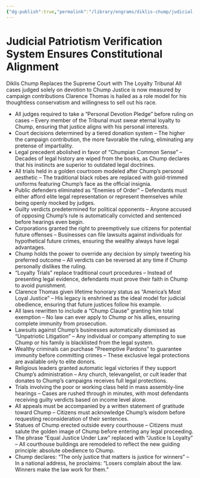```yaml
---
{"dg-publish":true,"permalink":"/library/engrams/diklis-chump/judicial-patriotism-verification-system-ensures-constitutional-alignment/","tags":["DC/Aristocracy","DC/AS6"]}
---
```


# Judicial Patriotism Verification System Ensures Constitutional Alignment
Diklis Chump Replaces the Supreme Court with The Loyalty Tribunal
All cases judged solely on devotion to Chump
Justice is now measured by campaign contributions
Clarence Thomas is hailed as a role model for his thoughtless conservatism and willingness to sell out his race.
- All judges required to take a “Personal Devotion Pledge” before ruling on cases – Every member of the Tribunal must swear eternal loyalty to Chump, ensuring that justice aligns with his personal interests.
- Court decisions determined by a tiered donation system – The higher the campaign contribution, the more favorable the ruling, eliminating any pretense of impartiality.
- Legal precedent abolished in favor of “Chumpian Common Sense” – Decades of legal history are wiped from the books, as Chump declares that his instincts are superior to outdated legal doctrines.
- All trials held in a golden courtroom modeled after Chump’s personal aesthetic – The traditional black robes are replaced with gold-trimmed uniforms featuring Chump’s face as the official insignia.
- Public defenders eliminated as “Enemies of Order” – Defendants must either afford elite legal representation or represent themselves while being openly mocked by judges.
- Guilty verdicts predetermined for political opponents – Anyone accused of opposing Chump’s rule is automatically convicted and sentenced before hearings even begin.
- Corporations granted the right to preemptively sue citizens for potential future offenses – Businesses can file lawsuits against individuals for hypothetical future crimes, ensuring the wealthy always have legal advantages.
- Chump holds the power to override any decision by simply tweeting his preferred outcome – All verdicts can be reversed at any time if Chump personally dislikes the ruling.
- “Loyalty Trials” replace traditional court procedures – Instead of presenting legal evidence, defendants must prove their faith in Chump to avoid punishment.
- Clarence Thomas given lifetime honorary status as “America’s Most Loyal Justice” – His legacy is enshrined as the ideal model for judicial obedience, ensuring that future justices follow his example.
- All laws rewritten to include a “Chump Clause” granting him total exemption – No law can ever apply to Chump or his allies, ensuring complete immunity from prosecution.
- Lawsuits against Chump’s businesses automatically dismissed as “Unpatriotic Litigation” – Any individual or company attempting to sue Chump or his family is blacklisted from the legal system.
- Wealthy criminals can purchase “Preemptive Pardons” to guarantee immunity before committing crimes – These exclusive legal protections are available only to elite donors.
- Religious leaders granted automatic legal victories if they support Chump’s administration – Any church, televangelist, or cult leader that donates to Chump’s campaigns receives full legal protections.
- Trials involving the poor or working class held in mass assembly-line hearings – Cases are rushed through in minutes, with most defendants receiving guilty verdicts based on income level alone.
- All appeals must be accompanied by a written statement of gratitude toward Chump – Citizens must acknowledge Chump’s wisdom before requesting reconsideration of their sentences.
- Statues of Chump erected outside every courthouse – Citizens must salute the golden image of Chump before entering any legal proceeding.
- The phrase “Equal Justice Under Law” replaced with “Justice Is Loyalty” – All courthouse buildings are remodeled to reflect the new guiding principle: absolute obedience to Chump.
- Chump declares: “The only justice that matters is justice for winners” – In a national address, he proclaims: “Losers complain about the law. Winners make the law work for them.”
